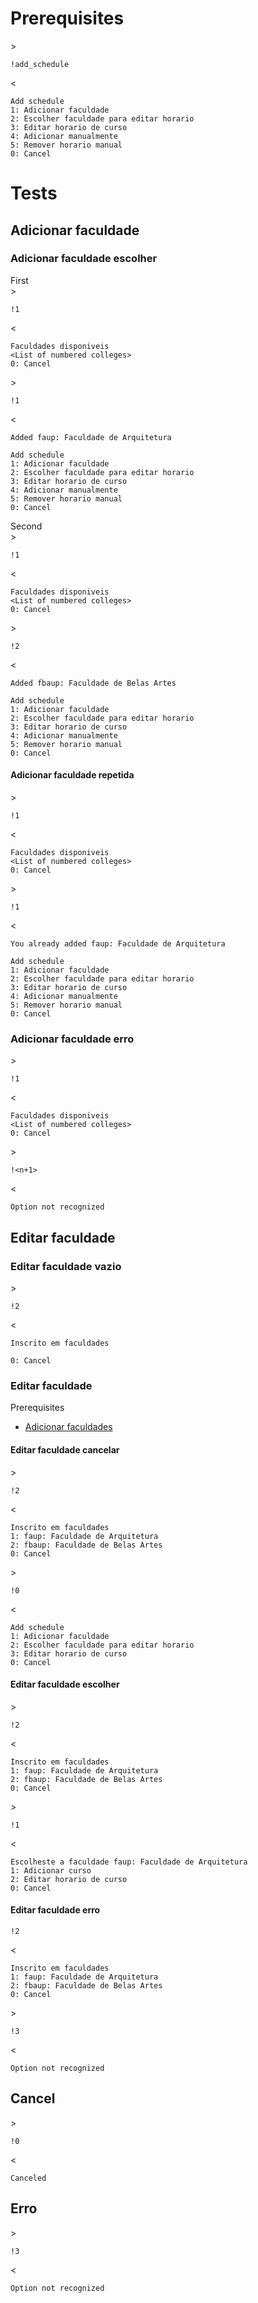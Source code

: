 # Prerequisites
\>
```
!add_schedule
```

\< 
```
Add schedule
1: Adicionar faculdade
2: Escolher faculdade para editar horario
3: Editar horario de curso
4: Adicionar manualmente
5: Remover horario manual
0: Cancel
```
# Tests

## Adicionar faculdade
### Adicionar faculdade escolher
First  
\>
```
!1
```
\<
```
Faculdades disponiveis  
<List of numbered colleges>  
0: Cancel
```
\>
```
!1
```

\<
```
Added faup: Faculdade de Arquitetura

Add schedule
1: Adicionar faculdade
2: Escolher faculdade para editar horario
3: Editar horario de curso
4: Adicionar manualmente
5: Remover horario manual
0: Cancel
```

Second  
\>
```
!1
```
\<
```
Faculdades disponiveis
<List of numbered colleges>
0: Cancel
```
\>
```
!2
```

\<
```
Added fbaup: Faculdade de Belas Artes

Add schedule
1: Adicionar faculdade
2: Escolher faculdade para editar horario
3: Editar horario de curso
4: Adicionar manualmente
5: Remover horario manual
0: Cancel
```

#### Adicionar faculdade repetida
\>
```
!1
```
\<
```
Faculdades disponiveis
<List of numbered colleges>
0: Cancel
```
\>
```
!1
```

\<
```
You already added faup: Faculdade de Arquitetura

Add schedule
1: Adicionar faculdade
2: Escolher faculdade para editar horario
3: Editar horario de curso
4: Adicionar manualmente
5: Remover horario manual
0: Cancel
```
### Adicionar faculdade erro
\>
```
!1
```
\<
```
Faculdades disponiveis  
<List of numbered colleges>  
0: Cancel
```
\>
```
!<n+1>
```

\<
```
Option not recognized
```
## Editar faculdade

### Editar faculdade vazio

\>
```
!2
```
\<
```
Inscrito em faculdades

0: Cancel
```

### Editar faculdade
Prerequisites
-  [Adicionar faculdades](#adicionar-faculdade)

#### Editar faculdade cancelar

\>
```
!2
```

\<
```
Inscrito em faculdades
1: faup: Faculdade de Arquitetura
2: fbaup: Faculdade de Belas Artes
0: Cancel
```

\>
```
!0
```

\<
```
Add schedule
1: Adicionar faculdade
2: Escolher faculdade para editar horario
3: Editar horario de curso
0: Cancel
```
#### Editar faculdade escolher
\>
```
!2
```

\<
```
Inscrito em faculdades
1: faup: Faculdade de Arquitetura
2: fbaup: Faculdade de Belas Artes
0: Cancel
```

\>
```
!1
```
\<
```
Escolheste a faculdade faup: Faculdade de Arquitetura
1: Adicionar curso
2: Editar horario de curso
0: Cancel
```

#### Editar faculdade erro
```
!2
```

\<
```
Inscrito em faculdades
1: faup: Faculdade de Arquitetura
2: fbaup: Faculdade de Belas Artes
0: Cancel
```

\>
```
!3
```

\<
```
Option not recognized
```

## Cancel

\> 
```
!0
```

\< 
```
Canceled
```

## Erro
\>
```
!3
```

\<
```
Option not recognized
```